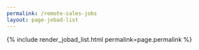 ```yaml
---
permalink: /remote-sales-jobs
layout: page-jobad-list
---
```

{% include render_jobad_list.html permalink=page.permalink %}
